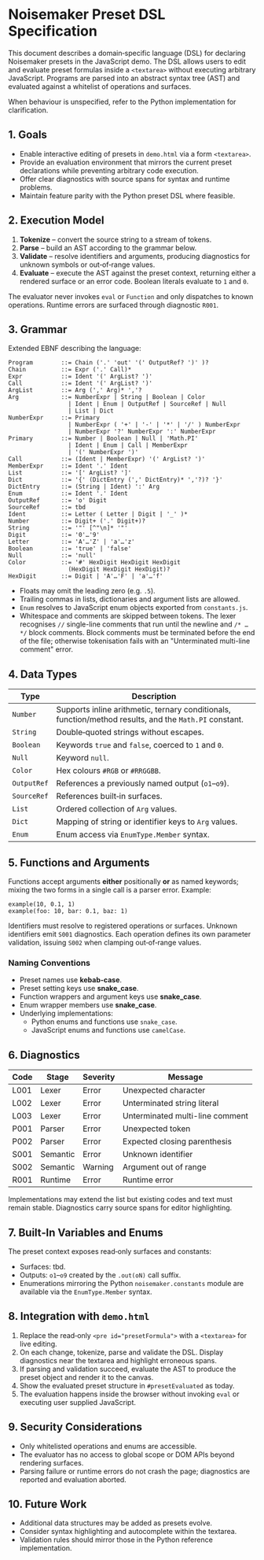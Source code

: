 # Noisemaker Preset DSL Specification

This document describes a domain‑specific language (DSL) for declaring
Noisemaker presets in the JavaScript demo.  The DSL allows users to edit and
evaluate preset formulas inside a `<textarea>` without executing arbitrary
JavaScript.  Programs are parsed into an abstract syntax tree (AST) and
evaluated against a whitelist of operations and surfaces.

When behaviour is unspecified, refer to the Python implementation for
clarification.

## 1. Goals

* Enable interactive editing of presets in `demo.html` via a form
  `<textarea>`.
* Provide an evaluation environment that mirrors the current preset
  declarations while preventing arbitrary code execution.
* Offer clear diagnostics with source spans for syntax and runtime problems.
* Maintain feature parity with the Python preset DSL where feasible.

## 2. Execution Model

1. **Tokenize** – convert the source string to a stream of tokens.
2. **Parse** – build an AST according to the grammar below.
3. **Validate** – resolve identifiers and arguments, producing diagnostics for
   unknown symbols or out‑of‑range values.
4. **Evaluate** – execute the AST against the preset context, returning either
   a rendered surface or an error code.  Boolean literals evaluate to `1` and
   `0`.

The evaluator never invokes `eval` or `Function` and only dispatches to known
operations.  Runtime errors are surfaced through diagnostic `R001`.

## 3. Grammar

Extended EBNF describing the language:

```ebnf
Program        ::= Chain ('.' 'out' '(' OutputRef? ')' )?
Chain          ::= Expr ('.' Call)*
Expr           ::= Ident '(' ArgList? ')'
Call           ::= Ident '(' ArgList? ')'
ArgList        ::= Arg (',' Arg)* ','?
Arg            ::= NumberExpr | String | Boolean | Color
                 | Ident | Enum | OutputRef | SourceRef | Null
                 | List | Dict
NumberExpr     ::= Primary
                 | NumberExpr ( '+' | '-' | '*' | '/' ) NumberExpr
                 | NumberExpr '?' NumberExpr ':' NumberExpr
Primary        ::= Number | Boolean | Null | 'Math.PI'
                 | Ident | Enum | Call | MemberExpr
                 | '(' NumberExpr ')'
Call           ::= (Ident | MemberExpr) '(' ArgList? ')'
MemberExpr     ::= Ident '.' Ident
List           ::= '[' ArgList? ']'
Dict           ::= '{' (DictEntry (',' DictEntry)* ','?)? '}'
DictEntry      ::= (String | Ident) ':' Arg
Enum           ::= Ident '.' Ident
OutputRef      ::= 'o' Digit
SourceRef      ::= tbd
Ident          ::= Letter ( Letter | Digit | '_' )*
Number         ::= Digit+ ('.' Digit+)?
String         ::= '"' [^"\n]* '"'
Digit          ::= '0'…'9'
Letter         ::= 'A'…'Z' | 'a'…'z'
Boolean        ::= 'true' | 'false'
Null           ::= 'null'
Color          ::= '#' HexDigit HexDigit HexDigit
                 (HexDigit HexDigit HexDigit)?
HexDigit       ::= Digit | 'A'…'F' | 'a'…'f'
```

* Floats may omit the leading zero (e.g. `.5`).
* Trailing commas in lists, dictionaries and argument lists are allowed.
* `Enum` resolves to JavaScript enum objects exported from `constants.js`.
* Whitespace and comments are skipped between tokens.  The lexer recognises
  `//` single-line comments that run until the newline and `/* … */` block
  comments.  Block comments must be terminated before the end of the file;
  otherwise tokenisation fails with an "Unterminated multi-line comment"
  error.

## 4. Data Types

| Type        | Description |
|-------------|-------------|
| `Number`    | Supports inline arithmetic, ternary conditionals, function/method results, and the `Math.PI` constant. |
| `String`    | Double‑quoted strings without escapes. |
| `Boolean`   | Keywords `true` and `false`, coerced to `1` and `0`. |
| `Null`      | Keyword `null`. |
| `Color`     | Hex colours `#RGB` or `#RRGGBB`. |
| `OutputRef` | References a previously named output (`o1`–`o9`). |
| `SourceRef` | References built‑in surfaces. |
| `List`      | Ordered collection of `Arg` values. |
| `Dict`      | Mapping of string or identifier keys to `Arg` values. |
| `Enum`      | Enum access via `EnumType.Member` syntax. |

## 5. Functions and Arguments

Functions accept arguments **either** positionally **or** as named keywords;
mixing the two forms in a single call is a parser error.  Example:

```dsl
example(10, 0.1, 1)
example(foo: 10, bar: 0.1, baz: 1)
```

Identifiers must resolve to registered operations or surfaces.  Unknown
identifiers emit `S001` diagnostics.  Each operation defines its own parameter
validation, issuing `S002` when clamping out‑of‑range values.

### Naming Conventions

* Preset names use **kebab-case**.
* Preset setting keys use **snake_case**.
* Function wrappers and argument keys use **snake_case**.
* Enum wrapper members use **snake_case**.
* Underlying implementations:
  * Python enums and functions use `snake_case`.
  * JavaScript enums and functions use `camelCase`.

## 6. Diagnostics

| Code | Stage    | Severity | Message |
|------|----------|----------|---------|
| L001 | Lexer    | Error    | Unexpected character |
| L002 | Lexer    | Error    | Unterminated string literal |
| L003 | Lexer    | Error    | Unterminated multi-line comment |
| P001 | Parser   | Error    | Unexpected token |
| P002 | Parser   | Error    | Expected closing parenthesis |
| S001 | Semantic | Error    | Unknown identifier |
| S002 | Semantic | Warning  | Argument out of range |
| R001 | Runtime  | Error    | Runtime error |

Implementations may extend the list but existing codes and text must remain
stable.  Diagnostics carry source spans for editor highlighting.

## 7. Built‑In Variables and Enums

The preset context exposes read‑only surfaces and constants:

* Surfaces: tbd.
* Outputs: `o1`–`o9` created by the `.out(oN)` call suffix.
* Enumerations mirroring the Python `noisemaker.constants` module are
  available via the `EnumType.Member` syntax.

## 8. Integration with `demo.html`

1. Replace the read‑only `<pre id="presetFormula">` with a `<textarea>` for
   live editing.
2. On each change, tokenize, parse and validate the DSL.  Display diagnostics
   near the textarea and highlight erroneous spans.
3. If parsing and validation succeed, evaluate the AST to produce the preset
   object and render it to the canvas.
4. Show the evaluated preset structure in `#presetEvaluated` as today.
5. The evaluation happens inside the browser without invoking `eval` or
   executing user supplied JavaScript.

## 9. Security Considerations

* Only whitelisted operations and enums are accessible.
* The evaluator has no access to global scope or DOM APIs beyond rendering
  surfaces.
* Parsing failure or runtime errors do not crash the page; diagnostics are
  reported and evaluation aborted.

## 10. Future Work

* Additional data structures may be added as presets evolve.
* Consider syntax highlighting and autocomplete within the textarea.
* Validation rules should mirror those in the Python reference implementation.

